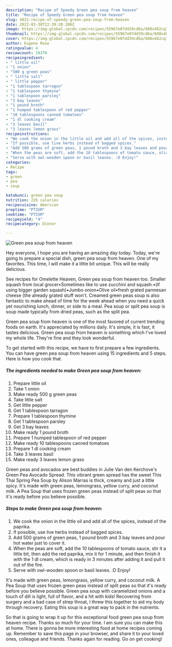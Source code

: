 ```yaml
---
description: "Recipe of Speedy Green pea soup from heaven"
title: "Recipe of Speedy Green pea soup from heaven"
slug: 4831-recipe-of-speedy-green-pea-soup-from-heaven
date: 2022-03-30T22:39:20.206Z
image: https://img-global.cpcdn.com/recipes/55967e07dd39cd6a/680x482cq70/green-pea-soup-from-heaven-recipe-main-photo.jpg
thumbnail: https://img-global.cpcdn.com/recipes/55967e07dd39cd6a/680x482cq70/green-pea-soup-from-heaven-recipe-main-photo.jpg
cover: https://img-global.cpcdn.com/recipes/55967e07dd39cd6a/680x482cq70/green-pea-soup-from-heaven-recipe-main-photo.jpg
author: Eugene Rose
ratingvalue: 4
reviewcount: 19370
recipeingredient:
- " little oil"
- "1 onion"
- "500 g green peas"
- " little salt"
- " little pepper"
- "1 tablespoon tarragon"
- "1 tablespoon thymine"
- "1 tablespoon parsley"
- "3 bay leaves"
- "1 pound broth"
- "1 humped tablespoon of red pepper"
- "10 tablespoons canned tomatoes"
- "1 dl cooking cream"
- "3 leaves basil"
- "3 leaves lemon grass"
recipeinstructions:
- "We cook the onion in the little oil and add all of the spices, instead of the paprika."
- "If possible, use live herbs instead of bagged spices."
- "Add 500 grams of green peas, 1 pound broth and 3 bay leaves and pour hot water just to cover it."
- "When the peas are soft, add the 10 tablespoons of tomato sauce, stir it a little bit, then add the red paprika, mix it for 1 minute, and then finish it with the 1 dl cream, which is ready in 3 minutes after adding it and pull it out of the fire."
- "Serve with owl-wooden spoon or basil leaves. :D Enjoy!"
categories:
- Recipe
tags:
- green
- pea
- soup

katakunci: green pea soup 
nutrition: 226 calories
recipecuisine: American
preptime: "PT35M"
cooktime: "PT55M"
recipeyield: "4"
recipecategory: Dinner

---
```



![Green pea soup from heaven](https://img-global.cpcdn.com/recipes/55967e07dd39cd6a/680x482cq70/green-pea-soup-from-heaven-recipe-main-photo.jpg)

Hey everyone, I hope you are having an amazing day today. Today, we're going to prepare a special dish, green pea soup from heaven. One of my favorites. This time, I will make it a little bit unique. This will be really delicious.

See recipes for Omelette Heaven, Green pea soup from heaven too. Smaller squash from local grocer•Sometimes like to use zucchini and squash.•(if using bigger garden squash)•Jumbo onion•Olive oil•fresh grated parmesan cheese (the already grated stuff won&#39;t. Creamed green peas soup is also fantastic to make ahead of time for the week ahead when you need a quick yet nourishing lunch, dinner, or side to a meal. Pea soup or split pea soup is soup made typically from dried peas, such as the split pea.

Green pea soup from heaven is one of the most favored of current trending foods on earth. It's appreciated by millions daily. It's simple, it is fast, it tastes delicious. Green pea soup from heaven is something which I've loved my whole life. They're fine and they look wonderful.


To get started with this recipe, we have to first prepare a few ingredients. You can have green pea soup from heaven using 15 ingredients and 5 steps. Here is how you cook that.

<!--inarticleads1-->

##### The ingredients needed to make Green pea soup from heaven:

1. Prepare  little oil
1. Take 1 onion
1. Make ready 500 g green peas
1. Take  little salt
1. Get  little pepper
1. Get 1 tablespoon tarragon
1. Prepare 1 tablespoon thymine
1. Get 1 tablespoon parsley
1. Get 3 bay leaves
1. Make ready 1 pound broth
1. Prepare 1 humped tablespoon of red pepper
1. Make ready 10 tablespoons canned tomatoes
1. Prepare 1 dl cooking cream
1. Take 3 leaves basil
1. Make ready 3 leaves lemon grass


Green peas and avocados are best buddies in Julie Van den Kerchove&#39;s Green Pea Avocado Spread. This vibrant green spread has the sweet This Thai Spring Pea Soup by Alison Marras is thick, creamy and just a little spicy. It&#39;s made with green peas, lemongrass, yellow curry, and coconut milk. A Pea Soup that uses frozen green peas instead of split peas so that it&#39;s ready before you believe possible. 

<!--inarticleads2-->

##### Steps to make Green pea soup from heaven:

1. We cook the onion in the little oil and add all of the spices, instead of the paprika.
1. If possible, use live herbs instead of bagged spices.
1. Add 500 grams of green peas, 1 pound broth and 3 bay leaves and pour hot water just to cover it.
1. When the peas are soft, add the 10 tablespoons of tomato sauce, stir it a little bit, then add the red paprika, mix it for 1 minute, and then finish it with the 1 dl cream, which is ready in 3 minutes after adding it and pull it out of the fire.
1. Serve with owl-wooden spoon or basil leaves. :D Enjoy!


It&#39;s made with green peas, lemongrass, yellow curry, and coconut milk. A Pea Soup that uses frozen green peas instead of split peas so that it&#39;s ready before you believe possible. Green pea soup with caramelized onions and a touch of dill is light, full of flavor, and a hit with kids! Recovering from surgery and a bad case of strep throat, I threw this together to aid my body through recovery. Eating this soup is a great way to pack in the nutrients. 

So that is going to wrap it up for this exceptional food green pea soup from heaven recipe. Thanks so much for your time. I am sure you can make this at home. There is gonna be more interesting food at home recipes coming up. Remember to save this page in your browser, and share it to your loved ones, colleague and friends. Thanks again for reading. Go on get cooking!
